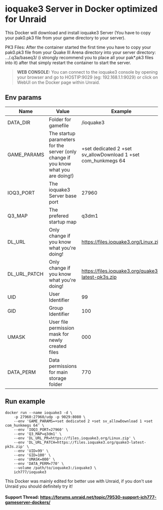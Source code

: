 # ioquake3 Server in Docker optimized for Unraid
This Docker will download and install ioquake3 Server (You have to copy your pak0.pk3 file from your game directory to your server).

PK3 Files: After the container started the first time you have to copy your pak0.pk3 file from your Quake III Arena directory into your server directory: .../.q3a/baseq3/ (i strongly recommend you to place all your pak*.pk3 files into it) after that simply restart the container to start the server.

>**WEB CONSOLE:** You can connect to the ioquake3 console by opening your browser and go to HOSTIP:9029 (eg: 192.168.1.1:9029) or click on WebUI on the Docker page within Unraid.


## Env params
| Name | Value | Example |
| --- | --- | --- |
| DATA_DIR | Folder for gamefile | /ioquake3 |
| GAME_PARAMS | The startup parameters for the server (only change if you know what you are doing!) | +set dedicated 2 +set sv_allowDownload 1 +set com_hunkmegs 64 |
| IOQ3_PORT | The ioquake3 Server base port | 27960 |
| Q3_MAP | The prefered startup map | q3dm1 |
| DL_URL | Only change if you know what you're doing! | https://files.ioquake3.org/Linux.zip |
| DL_URL_PATCH | Only change if you know what you're doing! | https://files.ioquake3.org/quake3-latest-pk3s.zip |
| UID | User Identifier | 99 |
| GID | Group Identifier | 100 |
| UMASK | User file permission mask for newly created files | 000 |
| DATA_PERM | Data permissions for main storage folder | 770 |

## Run example
```
docker run --name ioquake3 -d \
	-p 27960:27960/udp -p 9029:8080 \
	--env 'GAME_PARAMS=+set dedicated 2 +set sv_allowDownload 1 +set com_hunkmegs 64' \
	--env 'IOQ3_PORT=27960' \
	--env 'Q3_MAP=q3dm1' \
	--env 'DL_URL_PR=https://files.ioquake3.org/Linux.zip' \
	--env 'DL_URL_PATCH=https://files.ioquake3.org/quake3-latest-pk3s.zip' \
	--env 'UID=99' \
	--env 'GID=100' \
	--env 'UMASK=000' \
	--env 'DATA_PERM=770' \
	--volume /path/to/ioquake3:/ioquake3 \
	ich777/ioquake3
```

This Docker was mainly edited for better use with Unraid, if you don't use Unraid you should definitely try it!

#### Support Thread: https://forums.unraid.net/topic/79530-support-ich777-gameserver-dockers/
